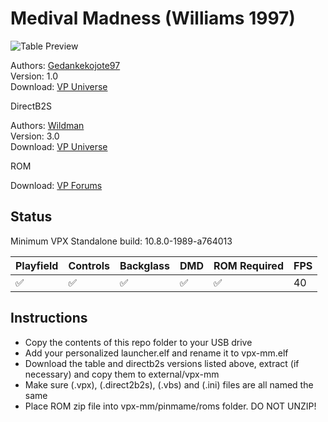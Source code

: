 # Medival Madness (Williams 1997)

![Table Preview](https://i.imgur.com/Yp6uu9L.jpeg)

Authors: [Gedankekojote97](https://vpuniverse.com/profile/42203-gedankekojote97/)  
Version: 1.0  
Download: [VP Universe](https://vpuniverse.com/files/file/9784-medieval-madness-mod-nfozzy-fleep-sounds-lut-11/)

DirectB2S

Authors: [Wildman](https://vpuniverse.com/profile/5-wildman/)  
Version: 3.0  
Download: [VP Universe](https://vpuniverse.com/files/file/2212-medieval-madnesswilliams-1997/)

ROM

Download: [VP Forums](https://www.vpforums.org/index.php?app=downloads&showfile=1347)

## Status 

Minimum VPX Standalone build: 10.8.0-1989-a764013

| Playfield | Controls | Backglass | DMD | ROM Required | FPS | 
|-----------|----------|-----------|-----|--------------|-----|
| :white_check_mark: | :white_check_mark: | :white_check_mark: | :white_check_mark: | :white_check_mark: | 40 |

## Instructions

- Copy the contents of this repo folder to your USB drive
- Add your personalized launcher.elf and rename it to vpx-mm.elf
- Download the table and directb2s versions listed above, extract (if necessary) and copy them to external/vpx-mm
- Make sure (.vpx), (.direct2b2s), (.vbs) and (.ini) files are all named the same
- Place ROM zip file into vpx-mm/pinmame/roms folder. DO NOT UNZIP!
